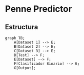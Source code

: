 # Penne Predictor

## Estructura
``` mermaid
graph TB;
    A[Dataset 1] --> E;
    B[Dataset 2] --> E;
    C[Dataset 3] --> E;
    D[Test] --> F;
    E[Dataset] --> F;
    F[Clasificador Binario] --> G;
    G[Output];
```